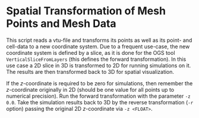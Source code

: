 # Spatial Transformation of Mesh Points and Mesh Data
This script reads a vtu-file and transforms its points as well as its point- and cell-data to a new coordinate system.
Due to a frequent use-case, the new coordinate system is defined by a slice, as it is done for the OGS tool ``VerticalSliceFromLayers`` (this defines the forward transformation).
In this use case a 2D slice in 3D is transformed to 2D for running simulations on it. 
The results are then transformed back to 3D for spatial visualization.

If the _z_-coordinate is required to be zero for simulations, then remember the _z_-coordinate originally in 2D (should be one value for all points up to numerical precision).
Run the forward transformation with the parameter ``-z 0.0``. Take the simulation results back to 3D by the reverse transformation (``-r`` option) passing the original 2D _z_-coordinate via ``-z <FLOAT>``.
